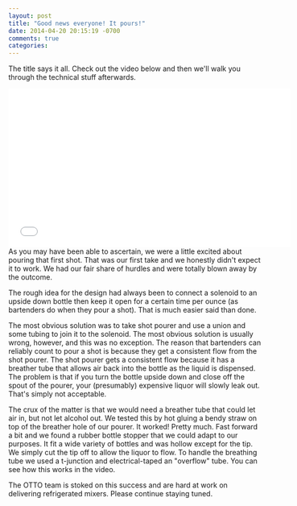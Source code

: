 ```yaml
---
layout: post
title: "Good news everyone! It pours!"
date: 2014-04-20 20:15:19 -0700
comments: true
categories: 
---
```


The title says it all. Check out the video below and then we'll walk you through the technical stuff afterwards.

<iframe width="560" height="315" src="//www.youtube.com/embed/liqCEJRP9Pk" frameborder="0" allowfullscreen></iframe>
<!--more-->
As you may have been able to ascertain, we were a little excited about pouring that first shot. That was our first take and we honestly didn't expect it to work. We had our fair share of hurdles and were totally blown away by the outcome.

The rough idea for the design had always been to connect a solenoid to an upside down bottle then keep it open for a certain time per ounce (as bartenders do when they pour a shot). That is much easier said than done.

The most obvious solution was to take shot pourer and use a union and some tubing to join it to the solenoid. The most obvious solution is usually wrong, however,  and this was no exception. The reason that bartenders can reliably count to pour a shot is because they get a consistent flow from the shot pourer. The shot pourer gets a consistent flow because it has a breather tube that allows air back into the bottle as the liquid is dispensed. The problem is that if you turn the bottle upside down and close off the spout of the pourer, your (presumably) expensive liquor will slowly leak out. That's simply not acceptable.

The crux of the matter is that we would need a breather tube that could let air in, but not let alcohol out. We tested this by hot gluing a bendy straw on top of the breather hole of our pourer. It worked! Pretty much. Fast forward a bit and we found a rubber bottle stopper that we could adapt to our purposes. It fit a wide variety of bottles and was hollow except for the tip. We simply cut the tip off to allow the liquor to flow. To handle the breathing tube we used a t-junction and electrical-taped an "overflow" tube. You can see how this works in the video.

The OTTO team is stoked on this success and are hard at work on delivering refrigerated mixers. Please continue staying tuned.
